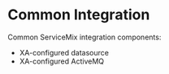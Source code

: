 Common Integration
==================

Common ServiceMix integration components:

- XA-configured datasource
- XA-configured ActiveMQ

